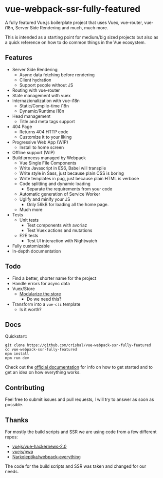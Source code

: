 # vue-webpack-ssr-fully-featured

A fully featured Vue.js boilerplate project that uses Vuex, vue-router, vue-i18n, Server Side Rendering and much, much more.

This is intended as a starting point for medium/big sized projects but also as a quick reference on how to do common things in the Vue ecosystem.

## Features

* Server Side Rendering
	* Async data fetching before rendering
	* Client hydration
	* Support people without JS
* Routing with vue-router
* State management with vuex
* Internazionalization with vue-i18n
	* Static/Compile-time i18n
	* Dynamic/Runtime i18n
* Head management
	* Title and meta tags support
* 404 Page
	* Returns 404 HTTP code
	* Customize it to your liking
* Progressive Web App (WIP)
	* Install to home screen
* Offline support (WIP)
* Build process managed by Webpack
	* Vue Single File Components
	* Write Javascript in ES6, Babel will transpile
	* Write style in Sass, just because plain CSS is boring
	* Write templates in pug, just because plain HTML is verbose
	* Code splitting and dynamic loading
		* Separate the requirements from your code
	* Automatic generation of Service Worker
	* Uglify and minify your JS
		* Only 56kB for loading all the home page.
	* Much more
* Tests
	* Unit tests
		* Test components with avoriaz
		* Test Vuex actions and mutations
	* E2E tests
		* Test UI interaction with Nightwatch
* Fully customizable
* In-depth documentation

## Todo

* Find a better, shorter name for the project
* Handle errors for async data
* Vuex/Store
	* [Modularize the store](https://vuex.vuejs.org/en/modules.html)
		* Do we need this?
* Transform into a `vue-cli` template
	* Is it worth?

## Docs

Quickstart:

```
git clone https://github.com/crisbal/vue-webpack-ssr-fully-featured
cd vue-webpack-ssr-fully-featured
npm install
npm run dev
```

Check out the [official documentation](docs/Index.md) for info on how to get started and to get an idea on how everything works.

## Contributing

Feel free to submit issues and pull requests, I will try to answer as soon as possible.

## Thanks

For mostly the build scripts and SSR we are using code from a few different repos:

* [vuejs/vue-hackernews-2.0](https://github.com/vuejs/vue-hackernews-2.0)
* [vuejs/pwa](https://github.com/vuejs/pwa/)
* [Narkoleptika/webpack-everything](https://github.com/Narkoleptika/webpack-everything)

The code for the build scripts and SSR was taken and changed for our needs.
